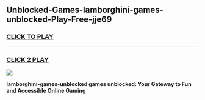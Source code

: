 
## Unblocked-Games-lamborghini-games-unblocked-Play-Free-jje69
<h3>
<a href="https://premium76.site?title=lamborghini-games-unblocked&ref=18A1">CLICK TO PLAY</a></h3>
<hr>

<h3>
<a href="https://premium76.site?title=lamborghini-games-unblocked&ref=18A1">CLICK 2 PLAY</a>
  
</h3>

<a href="https://premium76.site?title=lamborghini-games-unblocked&ref=18A1"><img src="https://clearcache.store/games.png"></a>


**lamborghini-games-unblocked games unblocked: Your Gateway to Fun and Accessible Online Gaming**
